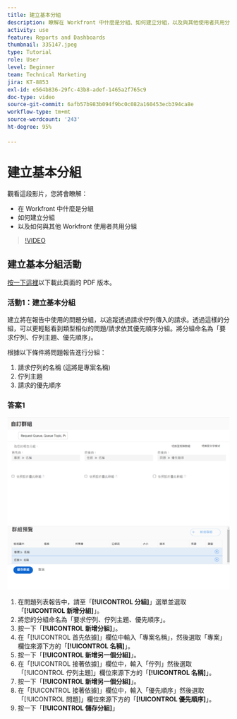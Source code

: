 ```yaml
---
title: 建立基本分組
description: 瞭解在 Workfront 中什麼是分組、如何建立分組，以及與其他使用者共用分組。
activity: use
feature: Reports and Dashboards
thumbnail: 335147.jpeg
type: Tutorial
role: User
level: Beginner
team: Technical Marketing
jira: KT-8853
exl-id: e564b836-29fc-43b8-adef-1465a2f765c9
doc-type: video
source-git-commit: 6afb57b983b094f9bc0c082a160453ecb394ca8e
workflow-type: tm+mt
source-wordcount: '243'
ht-degree: 95%

---
```


# 建立基本分組

觀看這段影片，您將會瞭解：

* 在 Workfront 中什麼是分組
* 如何建立分組
* 以及如何與其他 Workfront 使用者共用分組

>[!VIDEO](https://video.tv.adobe.com/v/335147/?quality=12&learn=on)

## 建立基本分組活動

[按一下這裡](/help/assets/create-basic-grouping-activities.pdf)以下載此頁面的 PDF 版本。

### 活動1：建立基本分組

建立將在報告中使用的問題分組，以追蹤透過請求佇列傳入的請求。透過這樣的分組，可以更輕鬆看到類型相似的問題/請求依其優先順序分組。將分組命名為「要求佇列、佇列主題、優先順序」。

根據以下條件將問題報告進行分組：

1. 請求佇列的名稱 (這將是專案名稱)
1. 佇列主題
1. 請求的優先順序

### 答案1

![影像顯示建立新分組的畫面](assets/grouping-exercise.png)

1. 在問題列表報告中，請至「**[!UICONTROL 分組]**」選單並選取「**[!UICONTROL 新增分組]**」。
1. 將您的分組命名為「要求佇列、佇列主題、優先順序」。
1. 按一下「**[!UICONTROL 新增分組]**」。
1. 在「[!UICONTROL 首先依據]」欄位中輸入「專案名稱」，然後選取「專案」欄位來源下方的「**[!UICONTROL 名稱]**」。
1. 按一下「**[!UICONTROL 新增另一個分組]**」。
1. 在「[!UICONTROL 接著依據]」欄位中，輸入「佇列」然後選取「[!UICONTROL 佇列主題]」欄位來源下方的「**[!UICONTROL 名稱]**」。
1. 按一下「**[!UICONTROL 新增另一個分組]**」。
1. 在「[!UICONTROL 接著依據]」欄位中，輸入「優先順序」然後選取「[!UICONTROL 問題]」欄位來源下方的「**[!UICONTROL 優先順序]**」。
1. 按一下「**[!UICONTROL 儲存分組]**」
